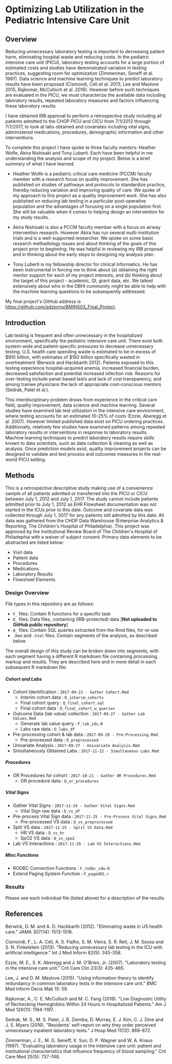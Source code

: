 # Optimizing Lab Utilization in the Pediatric Intensive Care Unit

## Overview

Reducing unnecessary laboratory testing is important to decreasing patient harm, eliminating hospital waste and reducing costs. In the pediatric intensive care unit (PICU), laboratory testing accounts for a large portion of estimated costs and studies have demonstrated variation in testing practices, suggesting room for optimization (Zimmerman, Seneff et al. 1997). Data science and machine learning techniques to predict laboratory results have been proposed (Cismondi, Celi et al. 2013, Lee and Maslove 2015, Rajkomar, McCulloch et al. 2016). However before such techniques are evaluated in the PICU, we must characterize the available data including laboratory results, repeated laboratory measures and factors influencing these laboratory results.

I have obtained IRB approval to perform a retrospective study including all patients admitted to the CHOP PICU and CICU from 7/1/2012 through 7/1/2017, to look at labs obtained and covariates including vital signs, administered medications, procedures, demographic information and other interventions.

To complete this project I have spoke to three faculty mentors: Heather Wolfe, Akira Nishisaki and Tony Luberti.  Each have been helpful in me understanding the analysis and scope of my project.  Below is a brief summary of what I have learned.  

- Heather Wolfe is a pediatric critical care medicine (PCCM) faculty member with a research focus on quality improvement.  She has published on studies of pathways and protocols to standardize practice, thereby reducing variation and improving quality of care.  We spoke of my approach to this project as a quality improvement work.  She has also published on reducing lab testing in a particular post-operative population and the advantages of focusing on a single population first.  She will be valuable when it comes to helping design an intervention for my study results.

- Akira Nishisaki is also a PCCM faculty member with a focus on airway intervention research. However Akira has run several multi-institution trials and is a well-supported researcher.  We spoke on some basic research methadology issues and about thinking of the goals of this project prior to beginning.  He was helpful in reviewing my IRB proposal and in thinking about the early steps to designing my analysis plan.

- Tony Luberti is my fellowship director for clinical informatics.  He has been instrumental in forcing me to think about (a) obtaining the right mentor support for each of my project interests, and (b) thinking about the target of this project - academic, QI, grant data, etc.  We talked extensively about who in the DBHI community might be able to help with the machine learning questions to be subsequently addressed.

My final project's GitHub address is <https://github.com/adziorny/BMIN503_Final_Project>. 

## Introduction

Lab testing is frequent and often unnecessary in the hospitalized environment, specifically the pediatric intensive care unit. There exist both system-wide and patient-specific pressures to decrease unnecessary testing. U.S. health care spending waste is estimated to be in excess of $910 billion, with estimates of $192 billion specifically wasted in overtreatment (Berwick and Hackbarth 2012). Patients exposed to this testing experience hospital-acquired anemia, increased financial burden, decreased satisfaction and potential increased infection risk. Reasons for over-testing include panel-based tests and lack of cost transparency, and among trainee physicians the lack of appropriate cost-conscious mentors (Sedrak, Patel et al.).

This interdisciplinary problem draws from experience in the critical care field, quality improvement, data science and machine learning. Several studies have examined lab test utilization in the intensive care environment, where testing accounts for an estimated 10-25% of costs (Ezzie, Aberegg et al. 2007). However limited published data exist on PICU ordering practices. Additionally, relatively few studies have examined patterns among repeated laboratory results or interventions in response to laboratory results. Machine learning techniques to predict laboratory results require skills known to data scientists, such as data collection & cleaning as well as analysis. Once prediction models exist, quality improvement projects can be designed to validate and test process and outcomes measures in the real-world PICU setting.

## Methods

This is a retrospective descriptive study making use of a convenience sample of all patients admitted or transferred into the PICU or CICU between July 1, 2012 and July 1, 2017.  The study cannot include patients admitted prior to July 1, 2012 as EHR Flowsheet documentation was not started in the ICUs prior to this date.  Outcome and covariate data was collected through July 1, 2017 for any patients still admitted by this date.  All data was gathered from the CHOP Data Warehouse (Enterprise Analytics & Reporting, The Children's Hospital of Philadelphia). This project was approved by the Institutional Review Board of The Children's Hospital of Philadephia with a waiver of subject consent. Primary data elements to be abstracted are listed below: 

-	Visit data
-	Patient data
-	Procedures
-	Medications
-	Laboratory Results
-	Flowsheet Elements

### Design Overview

File types in this repository are as follows:

- `F_` files: Contain R functions for a specific task
- `D_` files: Data files, containing (IRB-protected) data [**Not uploaded to GitHub public repository**]
- `Q_` files: Contain SQL queries extracted from the Rmd files, for re-use
- `.Rmd` and `.html` files: Contain segments of the analysis, as described below

The overall design of this study can be broken down into segments, with each segment having a different R markdown file containing processing, markup and results.  They are described here and in more detail in each subsequent R markdown file:

##### Cohort and Labs

- Cohort Identification : `2017-09-21 - Gather Cohort.Rmd`
  - Interim cohort data : `D_interim_cohorts`
  - Final cohort query : `Q_final_cohort.sql`
  - Final cohort data : `D_final_cohort_w_queries`
- Outcome Data (lab value) collection : `2017-09-27 - Gather Lab Values.Rmd`
  - Generate lab value query : `F_lab_ids.R`
  - Labs raw data : `D_labs_df`
- Pre-processing cohort & lab data : `2017-09-29 - Pre-Processing.Rmd`
  - Pre-processed data : `D_preprocessed`
- Univariate Analysis : `2017-09-27 - Univariate Analysis.Rmd`
- Simultaneously Obtained Labs : `2017-11-22 - Simultaneous Labs.Rmd`

##### Procedures

- OR Procedures for cohort : `2017-10-21 - Gather OR Procedures.Rmd`
  - OR procedure data : `D_or_procedures`
  
##### Vital Signs

- Gather Vital Signs : `2017-11-24 - Gather Vital Signs.Rmd`
  - Vital Sign raw data : `D_vs_df`
- Pre-process Vital Sign data : `2017-11-25 - Pre-Process Vital Signs.Rmd`
  - Pre-processed VS data : `D_vs_preprocessed`
- Split VS data : `2017-11-25 - Split VS Data.Rmd`
  - HR VS data : `D_vs_hr`
  - SpO2 VS data : `D_vs_spo2`
- Lab VS Interactions : `2017-11-29 - Lab VS Interactions.Rmd`

##### Misc Functions

- RODBC Connection Functions : `F_rodbc_cdw.R`
- Extend Paging System Function : `F_pageXDS.r`

### Results

Please see each individual file (listed above) for a description of the results.

## References

Berwick, D. M. and A. D. Hackbarth (2012). "Eliminating waste in US health care." JAMA 307(14): 1513-1516.

Cismondi, F., L. A. Celi, A. S. Fialho, S. M. Vieira, S. R. Reti, J. M. Sousa and S. N. Finkelstein (2013). "Reducing unnecessary lab testing in the ICU with artificial intelligence." Int J Med Inform 82(5): 345-358.

Ezzie, M. E., S. K. Aberegg and J. M. O'Brien, Jr. (2007). "Laboratory testing in the intensive care unit." Crit Care Clin 23(3): 435-465.

Lee, J. and D. M. Maslove (2015). "Using information theory to identify redundancy in common laboratory tests in the intensive care unit." BMC Med Inform Decis Mak 15: 59.

Rajkomar, A., C. E. McCulloch and M. C. Fang (2016). "Low Diagnostic Utility of Rechecking Hemoglobins Within 24 Hours in Hospitalized Patients." Am J Med 129(11): 1194-1197.

Sedrak, M. S., M. S. Patel, J. B. Ziemba, D. Murray, E. J. Kim, C. J. Dine and J. S. Myers (2016). "Residents' self-report on why they order perceived unnecessary inpatient laboratory tests." J Hosp Med 11(12): 869-872.

Zimmerman, J. E., M. G. Seneff, X. Sun, D. P. Wagner and W. A. Knaus (1997). "Evaluating laboratory usage in the intensive care unit: patient and institutional characteristics that influence frequency of blood sampling." Crit Care Med 25(5): 737-748.